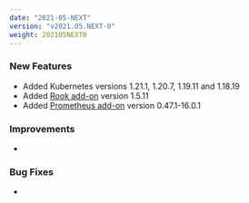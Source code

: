 ```yaml
---
date: "2021-05-NEXT"
version: "v2021.05.NEXT-0"
weight: 202105NEXT0
---
```


### <span class="label label-green">New Features</span>
- Added Kubernetes versions 1.21.1, 1.20.7, 1.19.11 and 1.18.19
- Added [Rook add-on](/docs/add-ons/rook) version 1.5.11
- Added [Prometheus add-on](/docs/add-ons/prometheus) version 0.47.1-16.0.1

### <span class="label label-blue">Improvements</span>
- 

### <span class="label label-orange">Bug Fixes</span>
- 
